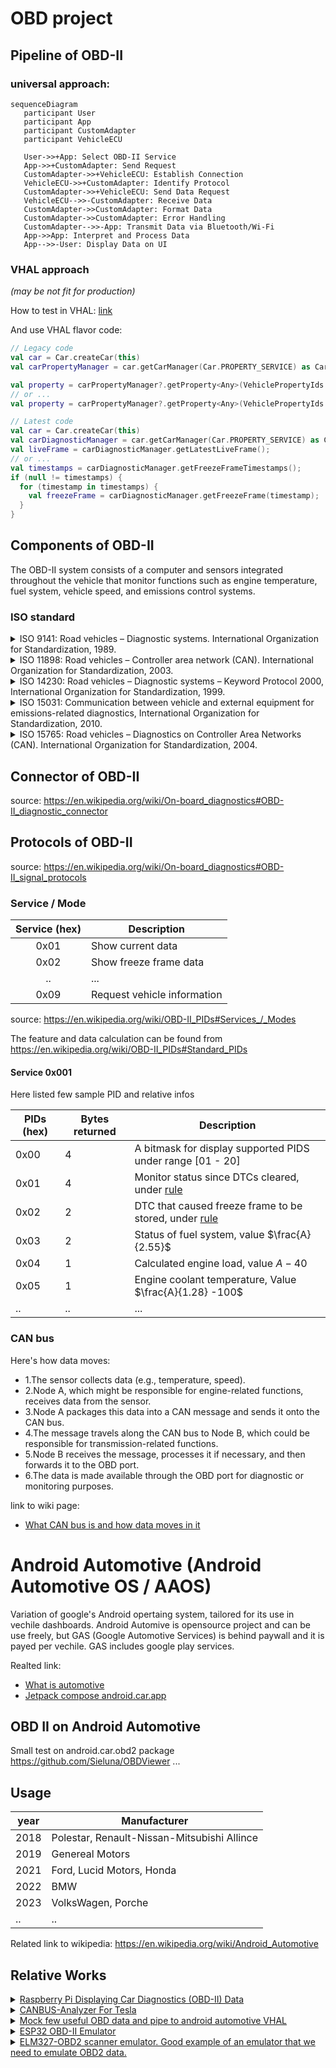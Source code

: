 # OBD project

## Pipeline of OBD-II

### universal approach:

 ```mermaid
sequenceDiagram
    participant User
    participant App
    participant CustomAdapter
    participant VehicleECU

    User->>+App: Select OBD-II Service
    App->>+CustomAdapter: Send Request
    CustomAdapter->>+VehicleECU: Establish Connection
    VehicleECU->>+CustomAdapter: Identify Protocol
    CustomAdapter->>+VehicleECU: Send Data Request
    VehicleECU-->>-CustomAdapter: Receive Data
    CustomAdapter->>CustomAdapter: Format Data
    CustomAdapter->>CustomAdapter: Error Handling
    CustomAdapter-->>-App: Transmit Data via Bluetooth/Wi-Fi
    App->>App: Interpret and Process Data
    App-->>-User: Display Data on UI
 ```

### VHAL approach
*(may be not fit for production)*

How to test in VHAL: [link](https://cs.android.com/android/platform/superproject/main/+/main:packages/services/Car/tools/emulator/README.md)

And use VHAL flavor code:

```kotlin
// Legacy code
val car = Car.createCar(this)
val carPropertyManager = car.getCarManager(Car.PROPERTY_SERVICE) as CarPropertyManager?

val property = carPropertyManager?.getProperty<Any>(VehiclePropertyIds.OBD2_LIVE_FRAME, 0);
// or ...
val property = carPropertyManager?.getProperty<Any>(VehiclePropertyIds.OBD2_FREEZE_FRAME, 0);

// Latest code
val car = Car.createCar(this)
val carDiagnosticManager = car.getCarManager(Car.PROPERTY_SERVICE) as CarDiagnosticManager?
val liveFrame = carDiagnosticManager.getLatestLiveFrame();
// or ...
val timestamps = carDiagnosticManager.getFreezeFrameTimestamps();
if (null != timestamps) {
  for (timestamp in timestamps) {
    val freezeFrame = carDiagnosticManager.getFreezeFrame(timestamp);
  }
}
```

## Components of OBD-II

The OBD-II system consists of a computer and sensors integrated throughout the
vehicle that monitor functions such as engine temperature, fuel system, vehicle
speed, and emissions control systems.

### ISO standard

<details>
  <summary>ISO 9141: Road vehicles – Diagnostic systems. International Organization for Standardization, 1989.</summary>
  Part 1: Requirements for interchange of digital information<br>
  Part 2: CARB requirements for interchange of digital information<br>
  Part 3: Verification of the communication between vehicle and OBD II scan tool<br>
</details>
<details>
  <summary>ISO 11898: Road vehicles – Controller area network (CAN). International Organization for Standardization, 2003.</summary>
  Part 1: Data link layer and physical signalling<br>
  Part 2: High-speed medium access unit<br>
  Part 3: Low-speed, fault-tolerant, medium-dependent interface<br>
  Part 4: Time-triggered communication<br>
</details>
<details>
  <summary>ISO 14230: Road vehicles – Diagnostic systems – Keyword Protocol 2000, International Organization for Standardization, 1999.</summary>
  Part 1: Physical layer<br>
  Part 2: Data link layer<br>
  Part 3: Application layer<br>
  Part 4: Requirements for emission-related systems<br>
</details>
<details>
  <summary>ISO 15031: Communication between vehicle and external equipment for emissions-related diagnostics, International Organization for Standardization, 2010.</summary>
  Part 1: General information and use case definition<br>
  Part 2: Guidance on terms, definitions, abbreviations and acronyms<br>
  Part 3: Diagnostic connector and related electrical circuits, specification and use<br>
  Part 4: External test equipment<br>
  Part 5: Emissions-related diagnostic services<br>
  Part 6: Diagnostic trouble code definitions<br>
  Part 7: Data link security<br>
</details>
<details>
  <summary>ISO 15765: Road vehicles – Diagnostics on Controller Area Networks (CAN). International Organization for Standardization, 2004.</summary>
  Part 1: General information<br>
  Part 2: Network layer services ISO 15765-2<br>
  Part 3: Implementation of unified diagnostic services (UDS on CAN)<br>
  Part 4: Requirements for emissions-related systems<br>
</details>

## Connector of OBD-II

source: https://en.wikipedia.org/wiki/On-board_diagnostics#OBD-II_diagnostic_connector

## Protocols of OBD-II

source: https://en.wikipedia.org/wiki/On-board_diagnostics#OBD-II_signal_protocols

### Service / Mode

| Service (hex) | Description                                       |
|:-------------:|---------------------------------------------------|
|     0x01      | Show current data                                 |
|     0x02      | Show freeze frame data                            |
|      ..       | ...                                               |
|     0x09      | Request vehicle information                       |

source: https://en.wikipedia.org/wiki/OBD-II_PIDs#Services_/_Modes

The feature and data calculation can be found from
https://en.wikipedia.org/wiki/OBD-II_PIDs#Standard_PIDs

#### Service 0x001

Here listed few sample PID and relative infos

| PIDs (hex) | Bytes returned | Description                                                                                                                                                            |
|------------|----------------|------------------------------------------------------------------------------------------------------------------------------------------------------------------------|
| 0x00       | 4              | A bitmask for display supported PIDS under range [01 - 20]                                                                                                             |
| 0x01       | 4              | Monitor status since DTCs cleared, under [rule](https://en.wikipedia.org/wiki/OBD-II_PIDs#Service_01_PID_01_-_Monitor_status_since_DTCs_cleared)                       |
| 0x02       | 2              | DTC that caused freeze frame to be stored, under [rule](https://en.wikipedia.org/wiki/OBD-II_PIDs#Service_03_(no_PID_required)_-_Show_stored_Diagnostic_Trouble_Codes) |
| 0x03       | 2              | Status of fuel system, value $\frac{A}{2.55}$                                                                                                                          |     
| 0x04       | 1              | Calculated engine load, value $A - 40$                                                                                                                                 |    
| 0x05       | 1              | Engine coolant temperature, Value $\frac{A}{1.28} -100$                                                                                                                |  
| ..         | ..             | ...                                                                                                                                                                    | 

### CAN bus
Here's how data moves:

 - 1.The sensor collects data (e.g., temperature, speed).
 - 2.Node A, which might be responsible for engine-related functions, receives data from the sensor.
 - 3.Node A packages this data into a CAN message and sends it onto the CAN bus.
 - 4.The message travels along the CAN bus to Node B, which could be responsible for transmission-related functions.
 - 5.Node B receives the message, processes it if necessary, and then forwards it to the OBD port.
 - 6.The data is made available through the OBD port for diagnostic or monitoring purposes.


link to wiki page:
- [What CAN bus is and how data moves in it](https://en.wikipedia.org/wiki/CAN_bus)

# Android Automotive (Android Automotive OS / AAOS)

Variation of google's Android opertaing system, tailored for its use in vechile dashboards. Android Automive is opensource project and can be use freely, but GAS (Google Automotive Services) is 
behind paywall and it is payed per vechile. GAS includes google play services.

Realted link:
- [What is automotive](https://source.android.com/docs/automotive/start/what_automotive)
- [Jetpack compose android.car.app](https://developer.android.com/codelabs/car-app-library-fundamentals)

## OBD II on Android Automotive

Small test on android.car.obd2 package https://github.com/Sieluna/OBDViewer
...

## Usage

| year | Manufacturer                                |
|------|---------------------------------------------|
| 2018 | Polestar, Renault-Nissan-Mitsubishi Allince |
| 2019 | Genereal Motors                             |
| 2021 | Ford, Lucid Motors, Honda                   |
| 2022 | BMW                                         |
| 2023 | VolksWagen, Porche                          |
| ..   | ..                                          |

Related link to wikipedia:
https://en.wikipedia.org/wiki/Android_Automotive

## Relative Works

<details>
  <summary>
    <a href="https://github.com/Pbartek/pyobd-pi/blob/master/README.md">
    Raspberry Pi Displaying Car Diagnostics (OBD-II) Data
    </a>
  </summary>
  This work use <code>ELM327 Bluetooth Adapter</code> or <code>ELM327 USB Cable</code> to connect with
  <code>OBD Port</code>, use <code>pyOBD</code> ref: "https://github.com/peterh/pyobd" library to handle
  protocol.
</details>
<details>
  <summary>
    <a href="https://github.com/amund7/CANBUS-Analyzer">
    CANBUS-Analyzer For Tesla
  </summary>
  The work produced a visulization tool for anaylse the CAN Bus data from Tesla.
</details>
<details>
  <summary>
    <a href="https://github.com/HiMinds/himinds-iot-project-android-automotive-OBD-simulator">
    Mock few useful OBD data and pipe to android automotive VHAL
  </summary>
  The work wrapper OBD data into protobuf in the HAL. Could use when we mock vehicle OBD data
</details>
<details>
  <summary>
    <a href="https://github.com/limiter121/esp32-obd2-emulator">
    ESP32 OBD-II Emulator
    </a>
  </summary>
  This work use <code>ESP32 + CAN tranceiver IC </code> via <code>WiFi throught web UI or API</code>. Project has
  good <code>README</code> so chek it out.
</details>
<details>
  <summary>
    <a href="https://github.com/Ircama/ELM327-emulator">
    ELM327-OBD2 scanner emulator. Good example of an emulator that we need to emulate OBD2 data. 
    </a>
  </summary>
  This project emulates ELM327-OBD2 scanner. It's good starting point to figure out what kind of emulator we need in our project.
</details>
